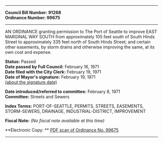 * * * * *  
  
**Council Bill Number: [](#h0)[](#h2)91268**   
**Ordinance Number: 99675**  
  
* * * * *  
  
AN ORDINANCE granting permission to The Port of Seattle to improve EAST MARGINAL WAY SOUTH from approximately 105 feet south of South Hinds Street to approximately 335 feet north of South Hinds Street; and certain other easements, by storm drains and otherwise improving the same, at its own cost and expense.  
  
**Status:** Passed   
**Date passed by Full Council:** February 16, 1971   
**Date filed with the City Clerk:** February 19, 1971   
**Date of Mayor's signature:** February 19, 1971   
[(about the signature date)](/~public/approvaldate.htm)   
  
  
**Date introduced/referred to committee:** February 8, 1971   
**Committee:** Streets and Sewers   
  
**Index Terms:** PORT-OF-SEATTLE, PERMITS, STREETS, EASEMENTS, STORM-SEWERS, DRAINAGE, INDUSTRIAL-DISTRICT, IMPROVEMENT  
  
**Fiscal Note:** *(No fiscal note available at this time)*  
  
**Electronic Copy: ** [PDF scan of Ordinance No. 99675](/~archives/Ordinances/Ord_99675.pdf)  
  
* * * * *  
